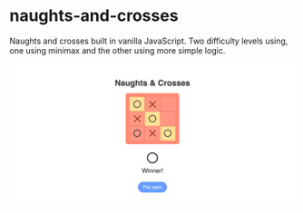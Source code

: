 # naughts-and-crosses
Naughts and crosses built in vanilla JavaScript. Two difficulty levels using, one using minimax and the other using more simple logic.

![screenshot](naughts-crosses-readme-image.png)
